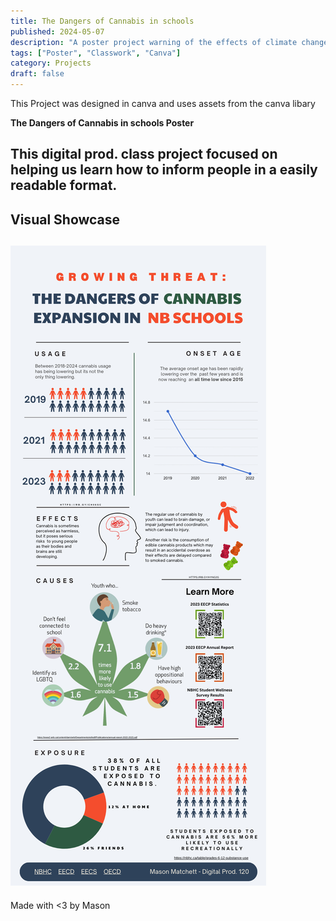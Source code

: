 ```yaml
---
title: The Dangers of Cannabis in schools
published: 2024-05-07  
description: "A poster project warning of the effects of climate change" 
tags: ["Poster", "Classwork", "Canva"]  
category: Projects  
draft: false
---
```

This Project was designed in canva and uses assets from the canva libary

**The Dangers of Cannabis in schools Poster**

This digital prod. class project focused on helping us learn how to inform people in a easily readable format.
---

## Visual Showcase

![1](https://github.com/11ason/Sitefiles/blob/main/The%20Dangers%20of%20Cannabis%20Expansion%20In%20NB%20schools.png?raw=true)
---

Made with <3 by Mason